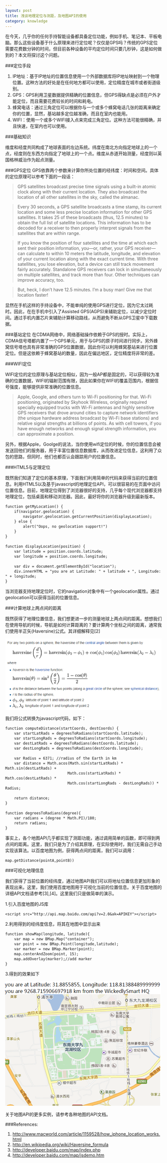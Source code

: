 ```yaml
---
layout: post
title: 浅谈地理定位与测距，及地图API的使用
category: knowledge
---
```


在今天，几乎你的任何手持智能设备都具备定位功能，例如手机、笔记本、平板电脑。那么这些设备基于什么原理来进行定位呢？仅仅是GPS吗？传统的GPS定位需要花费数分钟的时间，但目前各种设备的平均定位时间只要几秒钟，这是如何做到的？本文将探讨这个问题。

<!--more-->

###定位手段
1. IP地址：基于IP地址的位置信息使用一个外部数据库将IP地址映射到一个物理位置。这种方法的好处是在任何地方都可以使用，定位精度在城市或者街道级别。
2. GPS：GPS利用卫星数据提供精确的位置信息，但GPS得缺点是必须在户外才能定位，而且需要花费较长的时间和耗电。
3. 蜂窝电话：通过三角定位可以根据你与一个或多个蜂窝电话几张的距离来确定你的位置，显然，基站越多定位越准确，而且在室内也能用。
4. WIFI：使用一个或多个WIFI接入点来完成三角定位。这种方法可能很精确，并且快速，在室内也可以使用。

###基础知识

维度和经度共同构成了地球表面的左边系统。纬度在南北方向指定地球上的一个点，经度则在东西方向指定了地球上的一个点。维度从赤道开始测量，经度则以英国格林威治作为起点测量。


###GPS定位
GPS依靠两个参数来计算你所处位置的经纬度：时间和空间。具体的定位原理可以参考下面的一段话：

> GPS satellites broadcast precise time signals using a built-in atomic clock along with their current location. They also broadcast the location of all other satellites in the sky, called the almanac.

> Every 30 seconds, a GPS satellite broadcasts a time stamp, its current location and some less precise location information for other GPS satellites. It takes 25 of these broadcasts (thus, 12.5 minutes) to obtain the full list of satellite locations. This information has to be decoded for a receiver to then properly interpret signals from the satellites that are within range.

> If you know the position of four satellites and the time at which each sent their position information, you—or, rather, your GPS receiver—can calculate to within 10 meters the latitude, longitude, and elevation of your current location along with the exact current time. With three satellites, you lose elevation, but a device can still track movement fairly accurately. Standalone GPS receivers can lock in simultaneously on multiple satellites, and track more than four. Other techniques can improve accuracy, too.

> But, heck, I don’t have 12.5 minutes. I’m a busy man! Give me that location faster!

显然在手机这样的手持设备中，不能单纯的使用GPS进行定位，因为它太过耗时。因此，在在手机中引入了Assisted GPS(AGPS)来辅助定位，以减少定位时间。通过手机内置芯片来辅助计算移动路线，从而避免不断从GPS卫星中下载数据。

###基站定位
在CDMA网络中，网络基础操作依赖于GPS的授时。实际上，CDMA信号塔都内置了一个GPS单元，用于与GPS的原子时间进行同步。另外蜂窝信号塔也具有非常准确的GPS位置数据，因此你可以利用蜂窝基站来进行位置定位。但是这依赖于蜂窝基站的数量，因此在偏远地区，定位精度将非常的差。

###WIFI定位

WIFI定位的定位原理与基站定位相似，因为一般AP都是固定的，可以获得较为准确的位置数据，WIFI的辐射范围有限，因此如果你在WIFI的覆盖范围内，根据信号强度，能够提供非常准确的位置信息。

> Apple, Google, and others turn to Wi-Fi positioning for that. Wi-Fi positioning, originated by Skyhook Wireless, originally required specially equipped trucks with Wi-Fi antennas and highly sensitive GPS receivers that drove around cities to capture network identifiers (the unique hardware address broadcast by Wi-Fi base stations) and relative signal strengths at billions of points. As with cell towers, if you have enough networks and enough signal strength information, you can approximate a position.

另外，根据Apple，Goolge的说法，当你使用wifi定位的时候，你的位置信息会被发送回他们的服务器，用于丰富位置信息数据库，从而改进定位信息，这利用了众包的思路，但同时，他们也都否认会跟踪用户的位置信息。

###HTML5与定理定位

既然我们知道了定位的基本原理，下面我们利用简单的代码来获得当前的位置信息。利用HTML5以及基于javascript的地理定位API，可以很容易的在页面中访问位置信息。目前，地理定位得到了浏览器很好的支持，几乎每个现代浏览器都支持地理定位，包括桌面和移动浏览器。因此，最好将你的浏览器升级到最新版本。

	function getMyLocation() {
	    if(navigator.geolocation) {
	        navigator.geolocation.getCurrentPosition(displayLocation);
	    } else {
	        alert("Oops, no geolocation support!")
	    }
	}
	
	function displayLocation(position) {
	    var latitude = position.coords.latitude;
	    var longitude = position.coords.longitude;
	
	    var div = document.getElementById("location");
	    div.innerHTML = "you are at Latitude: " + latitude + ", Longitude: " + longitude;
	}

当浏览器支持地理定位时，它的navigation对象中有一个geolocation属性。通过geolocation可以获得当前的位置信息。

###计算地球上两点间的距离

既然获得了地理位置信息，我们想更进一步的测量地球上两点间的距离。想想我们在使用导航的时候，导航是如何计算距离的？要计算两个坐标之间的距离，通常我们使用半正矢(Haversine)公式。其详细解释见[2]

![Haversine Formula](/img/posts/141006-haversine.PNG)

我们将公式转换为javascript代码，如下：

	function computeDistance(startCoords, destCoords) {
	    var startLatRads = degreesToRadians(startCoords.latitude);
	    var startLongRads = degreesToRadians(startCoords.longitude);
	    var destLatRads = degreesToRadians(destCoords.latitude);
	    var destLongRads = degreesToRadians(destCoords.longitude);
	
	    var Radius = 6371; //radius of the Earth in km
	    var distance = Math.acos(Math.sin(startLatRads) * Math.sin(destLatRads) +
	                            Math.cos(startLatRads) * Math.cos(destLatRads) *
	                            Math.cos(startLongRads - destLongRads)) * Radius;
	
	    return distance;
	}
	
	function degreesToRadians(degree){
	    var radians = (degree * Math.PI)/180;
	    return radians;
	}

事实上，各个地图API几乎都实现了测距功能，通过调用简单的函数，即可得到两点间的距离。这里，我们只是为了介绍其原理，在实际使用时，我们无需自己手动实现该算法。以百度地图为例，获得两点间的距离，我们可以调用：
	
	map.getDistance(pointA,pointB))

###可视化地理信息

我们获得了当前位置的经纬度，通过地图API我们可以将地址位置信息更加形象的表现出来。这里，我们使用百度地图用于可视化当前的位置信息。关于百度地图的详细API文档请参考[3],[4]。这里我们只是做简单的演示。

1.引入百度地图的JS库

	<script src="http://api.map.baidu.com/api?v=2.0&ak=APIKEY"></script>

2.利用得到的经纬度信息，将其在地图中显示出来

	function showMap(longitude, latitude){
	    var map = new BMap.Map("container");
	    var point = new BMap.Point(longitude,latitude);
	    var marker = new BMap.Marker(point);
	    map.centerAndZoom(point, 15);
	    map.addOverlay(marker);//add marker
	}

3.得到的效果如下	

![Baidu map api](/img/posts/141006-map.PNG)

关于地图API的更多实例，请参考各种地图的API文档。

###References:
1. http://www.macworld.com/article/1159528/how_iphone_location_works.html
2. http://en.wikipedia.org/wiki/Haversine_formula
3. http://developer.baidu.com/map/index.php
4. http://developer.baidu.com/map/jsdemo.htm